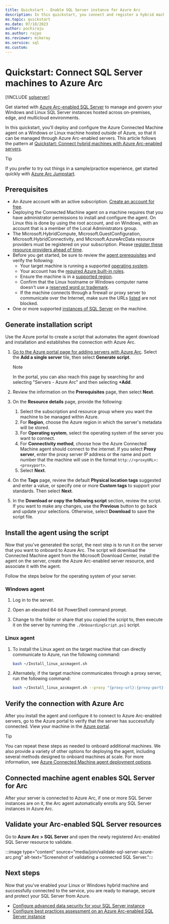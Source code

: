 ```yaml
---
title: Quickstart - Enable SQL Server instance for Azure Arc
description: In this quickstart, you connect and register a hybrid machine with Azure Arc-enabled servers to create an Arc-enabled SQL Server.
ms.topic: quickstart
ms.date: 07/18/2023
author: pochiraju
ms.author: rajpo
ms.reviewer: mikeray
ms.service: sql
ms.custom: 
---
```


# Quickstart: Connect SQL Server machines to Azure Arc

[!INCLUDE [sqlserver](../../includes/applies-to-version/sqlserver.md)]

Get started with [Azure Arc-enabled SQL Server](overview.md) to manage and govern your Windows and Linux SQL Server instances hosted across on-premises, edge, and multicloud environments.

In this quickstart, you'll deploy and configure the Azure Connected Machine agent on a Windows or Linux machine hosted outside of Azure, so that it can be managed through Azure Arc-enabled servers. This article follows the pattern at [Quickstart: Connect hybrid machines with Azure Arc-enabled servers](/azure/azure-arc/servers/learn/quick-enable-hybrid-vm).

> [!TIP]
> If you prefer to try out things in a sample/practice experience, get started quickly with [Azure Arc Jumpstart](https://azurearcjumpstart.io/azure_arc_jumpstart/azure_arc_servers/).

## Prerequisites

* An Azure account with an active subscription. [Create an account for free](https://azure.microsoft.com/free/?WT.mc_id=A261C142F).
* Deploying the Connected Machine agent on a machine requires that you have administrator permissions to install and configure the agent. On Linux this is done by using the root account, and on Windows, with an account that is a member of the Local Administrators group.
* The Microsoft.HybridCompute, Microsoft.GuestConfiguration, Microsoft.HybridConnectivity, and Microsoft.AzureArcData resource providers must be registered on your subscription. Please [register these resource providers ahead of time](prerequisites.md#register-resource-providers).
* Before you get started, be sure to review the [agent prerequisites](prerequisites.md) and verify the following:
  * Your target machine is running a supported [operating system](prerequisites.md#supported-sql-server-versions-and-operating-systems).
  * Your account has the [required Azure built-in roles](prerequisites.md#permissions).
  * Ensure the machine is in a [supported region](prerequisites.md#supported-regions).
  * Confirm that the Linux hostname or Windows computer name doesn't use a [reserved word or trademark](/azure/azure-resource-manager/troubleshooting/error-reserved-resource-name).
  * If the machine connects through a firewall or proxy server to communicate over the Internet, make sure the URLs [listed](/azure/azure-arc/servers/network-requirements#urls) are not blocked.
* One or more supported [instances of SQL Server](prerequisites.md#supported-sql-server-versions-and-operating-systems) on the machine.

## Generate installation script

Use the Azure portal to create a script that automates the agent download and installation and establishes the connection with Azure Arc.

<!--1. Launch the Azure Arc service in the Azure portal by searching for and selecting **Servers - Azure Arc**.

   :::image type="content" source="media/quick-enable-hybrid-vm/search-machines.png" alt-text="Search for Azure Arc-enabled servers in the Azure portal.":::

1. On the **Servers - Azure Arc** page, select **Add** near the upper left.-->

1. [Go to the Azure portal page for adding servers with Azure Arc](https://portal.azure.com/#view/Microsoft_Azure_HybridCompute/HybridVmAddBlade). Select the **Add a single server** tile, then select **Generate script**.

    > [!NOTE]
    > In the portal, you can also reach this page by searching for and selecting "Servers - Azure Arc" and then selecting **+Add**.

1. Review the information on the **Prerequisites** page, then select **Next**.

1. On the **Resource details** page, provide the following:

   1. Select the subscription and resource group where you want the machine to be managed within Azure.
   1. For **Region**, choose the Azure region in which the server's metadata will be stored.
   1. For **Operating system**, select the operating system of the server you want to connect.
   1. For **Connectivity method**, choose how the Azure Connected Machine agent should connect to the internet. If you select **Proxy server**, enter the proxy server IP address or the name and port number that the machine will use in the format `http://<proxyURL>:<proxyport>`.
   1. Select **Next**.

1. On the **Tags** page, review the default **Physical location tags** suggested and enter a value, or specify one or more **Custom tags** to support your standards. Then select **Next**.

1. In the **Download or copy the following script** section, review the script. If you want to make any changes, use the **Previous** button to go back and update your selections. Otherwise, select **Download** to save the script file.

## Install the agent using the script

Now that you've generated the script, the next step is to run it on the server that you want to onboard to Azure Arc. The script will download the Connected Machine agent from the Microsoft Download Center, install the agent on the server, create the Azure Arc-enabled server resource, and associate it with the agent.

Follow the steps below for the operating system of your server.

### Windows agent

1. Log in to the server.

1. Open an elevated 64-bit PowerShell command prompt.

1. Change to the folder or share that you copied the script to, then execute it on the server by running the `./OnboardingScript.ps1` script.

### Linux agent

1. To install the Linux agent on the target machine that can directly communicate to Azure, run the following command:

    ```bash
    bash ~/Install_linux_azcmagent.sh
    ```

1. Alternately, if the target machine communicates through a proxy server, run the following command:

    ```bash
    bash ~/Install_linux_azcmagent.sh --proxy "{proxy-url}:{proxy-port}"
    ```

## Verify the connection with Azure Arc

After you install the agent and configure it to connect to Azure Arc-enabled servers, go to the Azure portal to verify that the server has successfully connected. View your machine in the [Azure portal](https://aka.ms/hybridmachineportal).

> [!TIP]
> You can repeat these steps as needed to onboard additional machines. We also provide a variety of other options for deploying the agent, including several methods designed to onboard machines at scale. For more information, see [Azure Connected Machine agent deployment options](/azure/azure-arc/servers/deployment-options).

## Connected machine agent enables SQL Server for Arc

After your server is connected to Azure Arc, if one or more SQL Server instances are on it, the Arc agent automatically enrolls any SQL Server instances in Azure Arc.

## Validate your Arc-enabled SQL Server resources

Go to **Azure Arc > SQL Server** and open the newly registered Arc-enabled SQL Server resource to validate.

:::image type="content" source="media/join/validate-sql-server-azure-arc.png" alt-text="Screenshot of validating a connected SQL Server.":::

## Next steps

Now that you've enabled your Linux or Windows hybrid machine and successfully connected to the service, you are ready to manage, secure and protect your SQL Server from Azure.

- [Configure advanced data security for your SQL Server instance](configure-advanced-data-security.md)
- [Configure best practices assessment on an Azure Arc-enabled SQL Server instance](assess.md)